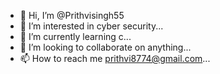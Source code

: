 - 👋 Hi, I’m @Prithvisingh55
- 👀 I’m interested in cyber security...
- 🌱 I’m currently learning c...
- 💞️ I’m looking to collaborate on anything...
- 📫 How to reach me prithvi8774@gmail.com...

<!---
Prithvisingh55/Prithvisingh55 is a ✨ special ✨ repository because its `README.md` (this file) appears on your GitHub profile.
You can click the Preview link to take a look at your changes.
--->
